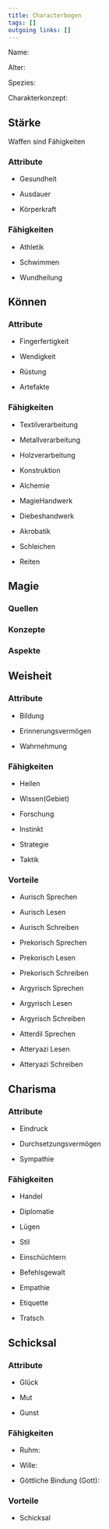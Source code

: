 ```yaml
---
title: Characterbogen  
tags: []
outgoing links: []  
---
```

Name:  

Alter:  

Spezies:  

Charakterkonzept:  



## Stärke

Waffen sind Fähigkeiten  

### Attribute

* Gesundheit  

* Ausdauer  

* Körperkraft  

### Fähigkeiten	

* Athletik

* Schwimmen

* Wundheilung









## Können

### Attribute

* Fingerfertigkeit

* Wendigkeit

* Rüstung

* Artefakte

### Fähigkeiten

* Textilverarbeitung	

* Metallverarbeitung

* Holzverarbeitung

* Konstruktion

* Alchemie

* MagieHandwerk

* Diebeshandwerk

* Akrobatik

* Schleichen

* Reiten



## Magie

### Quellen

### Konzepte

### Aspekte



## Weisheit

### Attribute

* Bildung

* Erinnerungsvermögen

* Wahrnehmung

### Fähigkeiten

* Heilen

* Wissen(Gebiet)

* Forschung

* Instinkt

* Strategie

* Taktik



### Vorteile

* Aurisch Sprechen

* Aurisch Lesen

* Aurisch Schreiben

* Prekorisch Sprechen

* Prekorisch Lesen

* Prekorisch Schreiben

* Argyrisch Sprechen

* Argyrisch Lesen

* Argyrisch Schreiben

* Atterdil Sprechen

* Atteryazi Lesen

* Atteryazi Schreiben



	

## Charisma

### Attribute

* Eindruck

* Durchsetzungsvermögen

* Sympathie



### Fähigkeiten

* Handel

* Diplomatie

* Lügen

* Stil

* Einschüchtern

* Befehlsgewalt

* Empathie

* Etiquette

* Tratsch



## Schicksal

### Attribute

* Glück

* Mut

* Gunst



### Fähigkeiten

* Ruhm:

* Wille:

* Göttliche Bindung (Gott):



### Vorteile

* Schicksal

